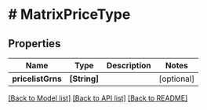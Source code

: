 # # MatrixPriceType


## Properties


Name | Type | Description | Notes
------------ | ------------- | ------------- | -------------
**pricelistGrns**| **[String]** |   | [optional]


[[Back to Model list]](../../README.md#models) [[Back to API list]](../../README.md#endpoints) [[Back to README]](../../README.md)
